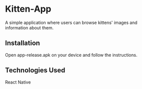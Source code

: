 # Kitten-App
A simple application where users can browse kittens' images and information about them.
## Installation
Open app-release.apk on your device and follow the instructions.
## Technologies Used
React Native
